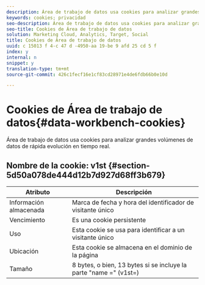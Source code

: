 ```yaml
---
description: Área de trabajo de datos usa cookies para analizar grandes volúmenes de datos de rápida evolución en tiempo real.
keywords: cookies; privacidad
seo-description: Área de trabajo de datos usa cookies para analizar grandes volúmenes de datos de rápida evolución en tiempo real.
seo-title: Cookies de Área de trabajo de datos
solution: Marketing Cloud, Analytics, Target, Social
title: Cookies de Área de trabajo de datos
uuid: c 15013 f 4-c 47 d -4950-aa 19-be 9 afd 25 cd 5 f
index: y
internal: n
snippet: y
translation-type: tm+mt
source-git-commit: 426c1fecf16e1cf83cd28971e4de6fdb66b0e10d

---
```



# Cookies de Área de trabajo de datos{#data-workbench-cookies}

Área de trabajo de datos usa cookies para analizar grandes volúmenes de datos de rápida evolución en tiempo real.

## Nombre de la cookie: v1st {#section-5d50a078de444d12b7d927d68ff3b679}

| Atributo | Descripción |
|---|---|
| Información almacenada | Marca de fecha y hora del identificador de visitante único |
| Vencimiento | Es una cookie persistente |
| Uso | Esta cookie se usa para identificar a un visitante único |
| Ubicación | Esta cookie se almacena en el dominio de la página |
| Tamaño | 8 bytes, o bien, 13 bytes si se incluye la parte "name =" (v1st=) |

